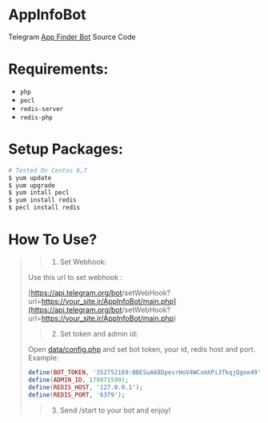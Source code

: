 # AppInfoBot
Telegram [App Finder Bot](https://telegram.me/AppInfoBot) Source Code

# Requirements: 
- `php`
- `pecl`
- `redis-server`
- `redis-php`

# Setup Packages:
```bash
# Tested On Centos 6,7
$ yum update
$ yum upgrade
$ yum intall pecl
$ yum install redis
$ pecl install redis
```

# How To Use?
>> 1. Set Webhook:
>
> Use this url to set webhook :
>
> [https://api.telegram.org/bot<TOKEN>/setWebHook?url=https://your_site.ir/AppInfoBot/main.php](https://api.telegram.org/bot<TOKEN>/setWebHook?url=https://your_site.ir/AppInfoBot/main.php)
> 
>> 2. Set token and admin id:
>
> Open [data/config.php](https://github.com/CruelTm/AppInfoBot/blob/master/data/config.php) and set bot token, your id, redis host and port. Example:
>```php
>define(BOT_TOKEN, '352752169:BBESuA68DpesrHoV4WCxmXPi3TkqjQgoe49');
>define(ADMIN_ID, 179071599);
>define(REDIS_HOST, '127.0.0.1');
>define(REDIS_PORT, '6379');
>```
>
>> 3. Send /start to your bot and enjoy!
